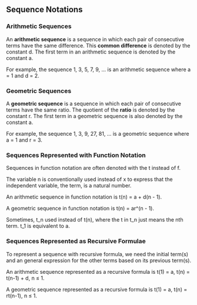 Sequence Notations
-------

### Arithmetic Sequences

An **arithmetic sequence** is a sequence in which each pair of consecutive terms have the same difference. This **common difference** is denoted by the constant d. The first term in an arithmetic sequence is denoted by the constant a.

For example, the sequence 1, 3, 5, 7, 9, ... is an arithmetic sequence where a = 1 and d = 2.


### Geometric Sequences

A **geometric sequence** is a sequence in which each pair of consecutive terms have the same ratio. The quotient of the **ratio** is denoted by the constant r. The first term in a geometric sequence is also denoted by the constant a.

For example, the sequence 1, 3, 9, 27, 81, ... is a geometric sequence where a = 1 and r = 3.


### Sequences Represented with Function Notation

Sequences in function notation are often denoted with the t instead of f.

The variable n is conventionally used instead of x to express that the independent variable, the term, is a natural number.

An arithmetic sequence in function notation is t(n) = a + d(n - 1).

A geometric sequence in function notation is t(n) = ar^(n - 1).

Sometimes, t_n used instead of t(n), where the t in t_n just means the nth term. t_1 is equivalent to a.


### Sequences Represented as Recursive Formulae

To represent a sequence with recursive formula, we need the initial term(s) and an general expression for the other terms based on its previous term(s).

An arithmetic sequence represented as a recursive formula is t(1) = a, t(n) = t(n-1) + d, n ≤ 1.

A geometric sequence represented as a recursive formula is t(1) = a, t(n) = rt(n-1), n ≤ 1.
